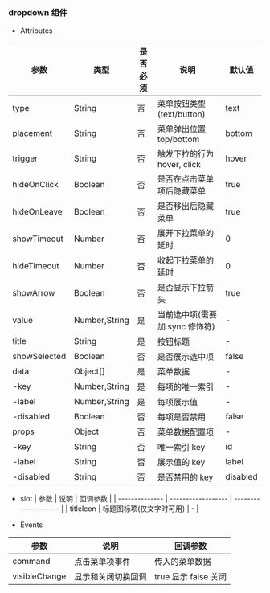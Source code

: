 ### dropdown 组件

- Attributes

| 参数         | 类型          | 是否必须 | 说明                           | 默认值   |
| ------------ | ------------- | -------- | ------------------------------ | -------- |
| type         | String        | 否       | 菜单按钮类型(text/button)      | text     |
| placement    | String        | 否       | 菜单弹出位置 top/bottom        | bottom   |
| trigger      | String        | 否       | 触发下拉的行为 hover, click    | hover    |
| hideOnClick  | Boolean       | 否       | 是否在点击菜单项后隐藏菜单     | true     |
| hideOnLeave  | Boolean       | 否       | 是否移出后隐藏菜单             | true     |
| showTimeout  | Number        | 否       | 展开下拉菜单的延时             | 0        |
| hideTimeout  | Number        | 否       | 收起下拉菜单的延时             | 0        |
| showArrow    | Boolean       | 否       | 是否显示下拉箭头               | true     |
| value        | Number,String | 是       | 当前选中项(需要加.sync 修饰符) | -        |
| title        | String        | 是       | 按钮标题                       | -        |
| showSelected | Boolean       | 否       | 是否展示选中项                 | false    |
| data         | Object[]      | 是       | 菜单数据                       | -        |
| -key         | Number,String | 是       | 每项的唯一索引                 | -        |
| -label       | Number,String | 是       | 每项展示值                     | -        |
| -disabled    | Boolean       | 否       | 每项是否禁用                   | false    |
| props        | Object        | 否       | 菜单数据配置项                 | -        |
| -key         | String        | 否       | 唯一索引 key                   | id       |
| -label       | String        | 否       | 展示值的 key                   | label    |
| -disabled    | String        | 否       | 是否禁用的 key                 | disabled |

- slot
  | 参数 | 说明 | 回调参数 |
  | -------------- | ------------------ | -------------------- |
  | titleIcon | 标题图标项(仅文字时可用) | - |

- Events

| 参数          | 说明               | 回调参数             |
| ------------- | ------------------ | -------------------- |
| command       | 点击菜单项事件     | 传入的菜单数据       |
| visibleChange | 显示和关闭切换回调 | true 显示 false 关闭 |
